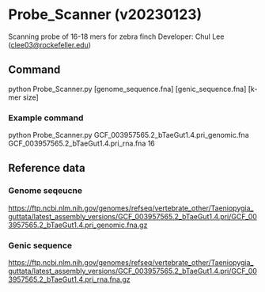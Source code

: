 # Probe_Scanner (v20230123)
Scanning probe of 16-18 mers for zebra finch
Developer: Chul Lee (clee03@rockefeller.edu)

## Command
python Probe_Scanner.py [genome_sequence.fna] [genic_sequence.fna] [k-mer size]
### Example command
python Probe_Scanner.py GCF_003957565.2_bTaeGut1.4.pri_genomic.fna GCF_003957565.2_bTaeGut1.4.pri_rna.fna 16

## Reference data
### Genome seqeucne
https://ftp.ncbi.nlm.nih.gov/genomes/refseq/vertebrate_other/Taeniopygia_guttata/latest_assembly_versions/GCF_003957565.2_bTaeGut1.4.pri/GCF_003957565.2_bTaeGut1.4.pri_genomic.fna.gz
### Genic sequence
https://ftp.ncbi.nlm.nih.gov/genomes/refseq/vertebrate_other/Taeniopygia_guttata/latest_assembly_versions/GCF_003957565.2_bTaeGut1.4.pri/GCF_003957565.2_bTaeGut1.4.pri_rna.fna.gz
